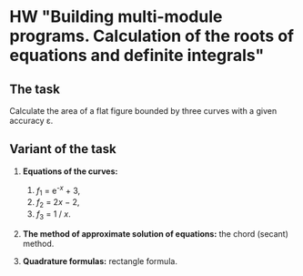 # HW "Building multi-module programs. Calculation of the roots of equations and definite integrals"

## The task
Calculate the area of a flat figure bounded by three curves with a given accuracy ε.

## Variant of the task
1. **Equations of the curves:**
   1. <var>f</var><sub>1</sub> = e<sup>-<var>x</var></sup> + 3,
   2. <var>f</var><sub>2</sub> = 2<var>x</var> − 2,
   3. <var>f</var><sub>3</sub> = 1 / <var>x</var>.

3. **The method of approximate solution of equations:** the chord (secant) method.
4. **Quadrature formulas:** rectangle formula.

